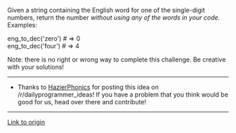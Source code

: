 Given a string containing the English word for one of the single-digit numbers, return the number *without using any of the words in your code*. Examples:

eng_to_dec('zero') # => 0    
eng_to_dec('four') # => 4    

Note: there is no right or wrong way to complete this challenge. Be creative with your solutions!
***
* Thanks to [HazierPhonics](http://www.reddit.com/user/HazierPhonics) for posting this idea on /r/dailyprogrammer_ideas! If you have a problem that you think would be good for us, head over there and contribute!

---

[Link to origin](https://www.reddit.com/r/dailyprogrammer/t33vn)